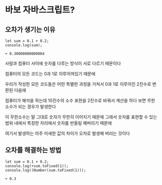 # 바보 자바스크립트?

## 오차가 생기는 이유

```
let sum = 0.1 + 0.2;
console.log(sum);

➡️ 0.30000000000004
```

사람과 컴퓨터 사이에 숫자를 다루는 방식이 서로 다르기 때문이다

컴퓨터의 모든 코드는 0과 1로 이루어져있기 때문에 

우리가 작성한 모든 코드들은 어떤 특별한 과정을 거쳐서 0과 1로 이루어진 2진수로 변환된 다음에

컴퓨터가 해석을 하는데 10진수의 소수 표현을 2진수로 바꿔서 계산을 하다 보면 무한소수가 되는 경우가 발생한다

이 무한소수는 말 그대로 숫자가 무한히 이어지기 때문에 그래서 숫자를 표현할 수 있는 범위 내에서 특정한 자리에서 숫자를 반올림 해버리기 때문에 

여기서 발생하는 아주 미세한 값의 차이가 오차로 발생해 버리는 것이다

## 오차를 해결하는 방법

```
let sum = 0.1 + 0.2;
console.log(+sum.toFixed(1));
console.log((Number(sum.toFixed(1)));

➡️ 0.3
